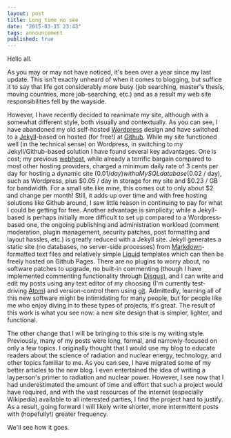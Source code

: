 ```yaml
---
layout: post
title: Long time no see
date: "2015-03-15 23:43"
tags: announcement
published: true
---
```


Hello all.

As you may or may not have noticed, it's been over a year since my last update. This isn't exactly unheard of when it comes to blogging, but suffice it to say that life got considerably more busy (job searching, master's thesis, moving countries, more job-searching, etc.) and as a result my web site responsibilities fell by the wayside.

<!--more-->

However, I have recently decided to reanimate my site, although with a somewhat different style, both visually and contextually. As you can see, I have abandoned my old self-hosted [Wordpress](https://wordpress.org/) design and have switched to a [Jekyll](http://jekyllrb.com/)-based on hosted (for free!) at [Github](https://pages.github.com/). While my site functioned well (in the technical sense) on Wordpress, in switching to my Jekyll/Github-based solution I have found several key advantages. One is cost; my previous [webhost](https://www.nearlyfreespeech.net/), while already a terrific bargain compared to most other hosting providers, charged a minimum daily rate of 3 cents per day for hosting a dynamic site ($0.01 / day) with a MySQL database ($0.02 / day), such as Wordpress, plus $0.05 / day in storage for my site and $0.23 / GB for bandwidth. For a small site like mine, this comes out to only about $2 and change per month! Still, it adds up over time and with free hosting solutions like Github around, I saw little reason in continuing to pay for what I could be getting for free. Another advantage is simplicity; while a Jekyll-based is perhaps initially more difficult to set up compared to a Wordpress-based one, the ongoing publishing and administration workload (comment moderation, plugin management, security patches, post formatting and layout hassles, etc.) is greatly reduced with a Jekyll site. Jekyll generates a static site (no databases, no server-side processes) from [Markdown](http://daringfireball.net/projects/markdown/)-formatted text files and relatively simple [Liquid](http://liquidmarkup.org/) templates which can then be freely hosted on Github Pages. There are no plugins to worry about, no software patches to upgrade, no built-in commenting (though I have implemented commenting functionality through [Disqus](https://disqus.com/)), and I can write and edit my posts using any text editor of my choosing (I'm currently test-driving [Atom](https://atom.io/)) and version-control them using [git](http://git-scm.com/). Admittedly, learning all of this new software might be intimidating for many people, but for people like me who enjoy diving in to these types of projects, it's great. The result of this work is what you see now: a new site design that is simpler, lighter, and functional.

The other change that I will be bringing to this site is my writing style. Previously, many of my posts were long, formal, and narrowly-focused on only a few topics. I originally thought that I would use my blog to educate readers about the science of radiation and nuclear energy, technology, and other topics familiar to me. As you can see, I have migrated some of my better articles to the new blog. I even entertained the idea of writing a layperson's primer to radiation and nuclear power. However, I see now that I had underestimated the amount of time and effort that such a project would have required, and with the vast resources of the internet (especially Wikipedia) available to all interested parties, I find the project hard to justify. As a result, going forward I will likely write shorter, more intermittent posts with (hopefully!) greater frequency.

We'll see how it goes.
